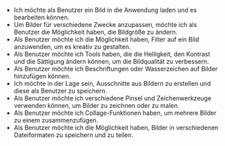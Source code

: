- Ich möchte als Benutzer ein Bild in die Anwendung laden und es bearbeiten können.
- Um Bilder für verschiedene Zwecke anzupassen, möchte ich als Benutzer die Möglichkeit haben, die Bildgröße zu ändern.
- Als Benutzer möchte ich die Möglichkeit haben, Filter auf ein Bild anzuwenden, um es kreativ zu gestalten.
- Als Benutzer möchte ich Tools haben, die die Helligkeit, den Kontrast und die Sättigung ändern können, um die Bildqualität zu verbessern.
- Als Benutzer möchte ich Beschriftungen oder Wasserzeichen auf Bilder hinzufügen können.
- Ich möchte in der Lage sein, Ausschnitte aus Bildern zu erstellen und diese als Benutzer zu speichern.
- Als Benutzer möchte ich verschiedene Pinsel und Zeichenwerkzeuge verwenden können, um Bilder zu zeichnen oder zu malen.
- Als Benutzer möchte ich Collage-Funktionen haben, um mehrere Bilder zu einem zusammenzufügen.
- Als Benutzer möchte ich die Möglichkeit haben, Bilder in verschiedenen Dateiformaten zu speichern und zu teilen.
